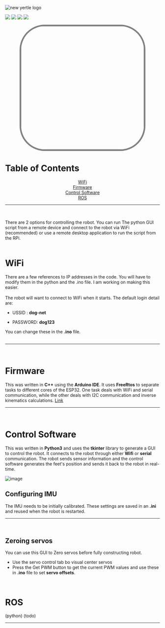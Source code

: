 ![new yertle logo](https://user-images.githubusercontent.com/12387040/177182736-baa268a0-e6b8-4a5e-a758-1f791cb3d4f0.png)
<p>
<img src="https://img.shields.io/badge/c++-%2300599C.svg?style=for-the-badge&logo=c%2B%2B&logoColor=white" /> 
<img src="https://img.shields.io/badge/ros2-%230A0FF9.svg?style=for-the-badge&logo=ros&logoColor=white" /> 
<img src="https://img.shields.io/badge/opencv-%23white.svg?style=for-the-badge&logo=opencv&logoColor=white" /> 
<img src="https://img.shields.io/badge/ubuntu 20.04-%23550055.svg?style=for-the-badge&logo=ubuntu&logoColor=white" /></p>

<img  style=" display: block;margin-left: auto;margin-right: auto;width:400px;border: 5px solid grey;border-radius:20%;
" src="https://user-images.githubusercontent.com/12387040/177196016-99242a4f-4778-4c39-b6a1-576d3acc98ad.png">
# Table of Contents 
<p  style=" display: block;margin-left: auto;margin-right: auto;text-align:center;">
<a href="#wifi">WiFi</a><br>
<a href="#Robot Firmware">Firmware</a><br>
<a href="#Control Software">Control Software</a><br>
<a href="#ros">ROS</a><br>

</p>


- - -
<br><br>
There are 2 options for controlling the robot. You can run The python GUI script from a remote device and connect to the robot via WiFi (recommended) or use a remote desktop application to run the script from the RPi.
<br><br>

# WiFi

There are a few references to IP addresses in the code. You will have to modify them in the python and the .ino file.  I am working on making this easier.
<br><br>
The robot will want to connect to WiFi when it starts.
The default login detail are: <br>
* USSID : <b>dog-net</b>

* PASSWORD: <b>dog123</b>

You can change these in the <b>.ino</b> file.
<br><br>

</p>

- - -

<br>

# Firmware
This was written in <b>C++</b> using the <b>Arduino IDE</b>. It uses <b>FreeRtos</b> to separate tasks to different cores of the ESP32.
One task deals with WiFi and serial communication, while the other deals with I2C communication and inverse kinematics calculations. [Link](ESP32/firmware/firmware.ino)

- - -

<br>

# Control Software
This was written in <b>Python3</b> and uses the <b>tkinter</b> library to generate a GUI to control the robot. It connects to the robot through either <b>Wifi</b> or <b>serial</b> communication. The robot sends sensor information and the control software generates the feet's position and sends it back to the robot in real-time.

![image](https://user-images.githubusercontent.com/12387040/178509729-ef203f87-d7fb-4c72-958f-4f88137b29f7.png)

## Configuring IMU

The IMU needs to be initially calibrated. These settings are saved in an <b>.ini</b> and reused when the robot is restarted.
- - -
<br>

## Zeroing servos
You can use this GUI to Zero servos before fully constructing robot.
* Use the servo control tab bo visual center servos 
* Press the Get PWM button to get the current PWM values and use these in <b>.ino</b> file to set <b>servo offsets</b>.
    

<br>


# ROS
(python)
(todo)
- - -

<br>